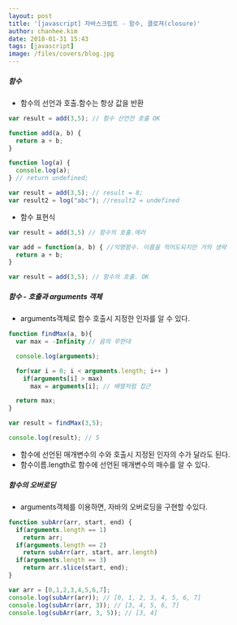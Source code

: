```yaml
---
layout: post
title: '[javascript] 자바스크립트 - 함수, 클로져(closure)'
author: chanhee.kim
date: 2018-01-31 15:43
tags: [javascript]
image: /files/covers/blog.jpg
---
```


##### 함수
- 함수의 선언과 호출.함수는 항상 값을 반환

``` javascript
var result = add(3,5); // 함수 선언전 호출 OK

function add(a, b) {
  return a + b;
}

function log(a) {
  console.log(a);
} // return undefined;

var result = add(3,5); // result = 8;
var result2 = log("abc"); //result2 = undefined
```

- 함수 표현식

``` javascript
var result = add(3,5) // 함수의 호출.에러

var add = function(a, b) { //익명함수. 이름을 적어도되지만 거의 생략
  return a + b;
}

var result = add(3,5); // 함수의 호출. OK
```

##### 함수 - 호출과 arguments 객체
- arguments객체로 함수 호출시 지정한 인자를 알 수 있다.
``` javascript
function findMax(a, b){
  var max = -Infinity // 음의 무한대

  console.log(arguments);

  for(var i = 0; i < arguments.length; i++ )
    if(arguments[i] > max)
      max = arguments[i]; // 배열처럼 접근

  return max;
}

var result = findMax(3,5);

console.log(result); // 5
```

- 함수에 선언된 매개변수의 수와 호출시 지정된 인자의 수가 달라도 된다.
- 함수이름.length로 함수에 선언된 매개변수의 매수를 알 수 있다.

##### 함수의 오버로딩
- arguments객체를 이용하면, 자바의 오버로딩을 구현할 수있다.

```javascript
function subArr(arr, start, end) {
  if(arguments.length == 1)
    return arr;
  if(arguments.length == 2)
    return subArr(arr, start, arr.length)
  if(arguments.length == 3)
    return arr.slice(start, end);
}

var arr = [0,1,2,3,4,5,6,7];
console.log(subArr(arr)); // [0, 1, 2, 3, 4, 5, 6, 7]
console.log(subArr(arr, 3)); // [3, 4, 5, 6, 7]
console.log(subArr(arr, 3, 5)); // [3, 4]
```
